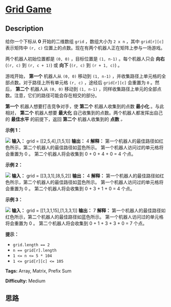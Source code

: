 # [Grid Game][title]

## Description

给你一个下标从 **0** 开始的二维数组 `grid` ，数组大小为 `2 x n` ，其中 `grid[r][c]` 表示矩阵中 `(r, c)`
位置上的点数。现在有两个机器人正在矩阵上参与一场游戏。

两个机器人初始位置都是 `(0, 0)` ，目标位置是 `(1, n-1)` 。每个机器人只会 **向右** (`(r, c)` 到 `(r, c +
1)`) 或 **向下** (`(r, c)` 到 `(r + 1, c)`) 。

游戏开始， **第一个** 机器人从 `(0, 0)` 移动到 `(1, n-1)` ，并收集路径上单元格的全部点数。对于路径上所有单元格 `(r, c)`
，途经后 `grid[r][c]` 会重置为 `0` 。然后， **第二个** 机器人从 `(0, 0)` 移动到 `(1, n-1)`
，同样收集路径上单元的全部点数。注意，它们的路径可能会存在相交的部分。

**第一个** 机器人想要打击竞争对手，使 **第二个** 机器人收集到的点数 **最小化** 。与此相对， **第二个** 机器人想要 **最大化**
自己收集到的点数。两个机器人都发挥出自己的 **最佳水平**  的前提下，返回 **第二个** 机器人收集到的 **点数** _。_



**示例 1：**

![](https://assets.leetcode.com/uploads/2021/09/08/a1.png)
            **输入：** grid = [[2,5,4],[1,5,1]]    **输出：** 4    **解释：** 第一个机器人的最佳路径如红色所示，第二个机器人的最佳路径如蓝色所示。    第一个机器人访问过的单元格将会重置为 0 。    第二个机器人将会收集到 0 + 0 + 4 + 0 = 4 个点。    

**示例 2：**

![](https://assets.leetcode.com/uploads/2021/09/08/a2.png)
            **输入：** grid = [[3,3,1],[8,5,2]]    **输出：** 4    **解释：** 第一个机器人的最佳路径如红色所示，第二个机器人的最佳路径如蓝色所示。     第一个机器人访问过的单元格将会重置为 0 。    第二个机器人将会收集到 0 + 3 + 1 + 0 = 4 个点。    

**示例 3：**

![](https://assets.leetcode.com/uploads/2021/09/08/a3.png)
            **输入：** grid = [[1,3,1,15],[1,3,3,1]]    **输出：** 7    **解释：** 第一个机器人的最佳路径如红色所示，第二个机器人的最佳路径如蓝色所示。    第一个机器人访问过的单元格将会重置为 0 。    第二个机器人将会收集到 0 + 1 + 3 + 3 + 0 = 7 个点。    



**提示：**

  * `grid.length == 2`
  * `n == grid[r].length`
  * `1 <= n <= 5 * 104`
  * `1 <= grid[r][c] <= 105`


**Tags:** Array, Matrix, Prefix Sum

**Difficulty:** Medium

## 思路

[title]: https://leetcode-cn.com/problems/grid-game
